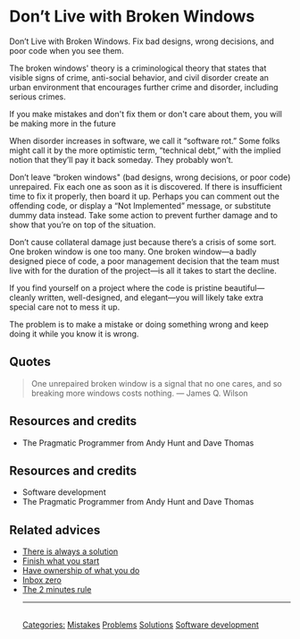# Don’t Live with Broken Windows

Don’t Live with Broken Windows. Fix bad designs, wrong decisions, and poor code when you see them.
 
The broken windows' theory is a criminological theory that states that visible signs of crime, anti-social behavior, and civil disorder create an urban environment that encourages further crime and disorder, including serious crimes.
 
If you make mistakes and don't fix them or don't care about them, you will be making more in the future
 
When disorder increases in software, we call it “software rot.” Some folks might call it by the more optimistic term, “technical debt,” with the implied notion that they’ll pay it back someday. They probably won’t.
 
Don’t leave “broken windows" (bad designs, wrong decisions, or poor code) unrepaired. Fix each one as soon as it is discovered. If there is insufficient time to fix it properly, then board it up. Perhaps you can comment out the offending code, or display a “Not Implemented” message, or substitute dummy data instead. Take some action to prevent further damage and to show that you’re on top of the situation.
 
Don’t cause collateral damage just because there’s a crisis of some sort. One broken window is one too many. One broken window—a badly designed piece of code, a poor management decision that the team must live with for the duration of the project—is all it takes to start the decline.
 
If you find yourself on a project where the code is pristine beautiful—cleanly written, well-designed, and elegant—you will likely take extra special care not to mess it up.
 
The problem is to make a mistake or doing something wrong and keep doing it while you know it is wrong.


## Quotes

> One unrepaired broken window is a signal that no one cares, and so breaking more windows costs nothing. ― James Q. Wilson

## Resources and credits

- The Pragmatic Programmer from Andy Hunt and Dave Thomas

## Resources and credits

- Software development
- The Pragmatic Programmer from Andy Hunt and Dave Thomas

## Related advices

- [There is always a solution](../There%20is%20always%20a%20solution/index.md)
- [Finish what you start](../Finish%20what%20you%20start/index.md)
- [Have ownership of what you do](../Have%20ownership%20of%20what%20you%20do/index.md)
- [Inbox zero](../Inbox%20zero/index.md)
- [The 2 minutes rule](../The%202%20minutes%20rule/index.md)<hr/><br/>[Categories:](../Categories/index.md) [Mistakes](../Categories/Mistakes.md) [Problems](../Categories/Problems.md) [Solutions](../Categories/Solutions.md) [Software development](../Categories/Software%20development.md)
